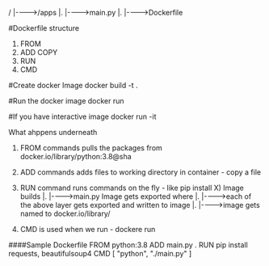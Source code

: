 /
|---->/apps
|.     |---->main.py
|.     |---->Dockerfile

#Dockerfile structure
1) FROM
2) ADD
   COPY
3) RUN
4) CMD

#Create docker Image
docker build -t <myImage> .

#Run the docker image
docker run <myImage>

#If you have interactive image
docker run -it <myImage>

What ahppens underneath
1) FROM commands pulls the packages from docker.io/library/python:3.8@sha
2) ADD commands adds files to working directory in container - copy a file
3) RUN command runs commands on the fly - like pip install
X) Image builds
|.     |---->main.py Image gets exported where
|.     |---->each of the above layer gets exported and written to image
|.     |---->image gets named to docker.io/library/<myImage>

4) CMD is used when we run - dockere run <myImage>

####Sample Dockerfile
FROM python:3.8
ADD main.py .
RUN pip install requests, beautifulsoup4
CMD [ "python", "./main.py" ]

